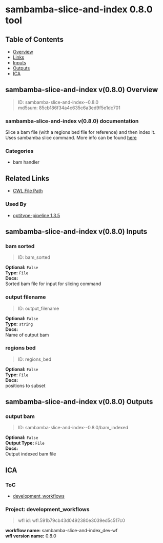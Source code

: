 
sambamba-slice-and-index 0.8.0 tool
===================================

## Table of Contents
  
- [Overview](#sambamba-slice-and-index-v080-overview)  
- [Links](#related-links)  
- [Inputs](#sambamba-slice-and-index-v080-inputs)  
- [Outputs](#sambamba-slice-and-index-v080-outputs)  
- [ICA](#ica)  


## sambamba-slice-and-index v(0.8.0) Overview



  
> ID: sambamba-slice-and-index--0.8.0  
> md5sum: 85cb186f34a4c635c6a3ed9f5e1dc701

### sambamba-slice-and-index v(0.8.0) documentation
  
Slice a bam file (with a regions bed file for reference) and then index it.
Uses sambamba slice command.
More info can be found [here](https://lomereiter.github.io/sambamba/docs/sambamba-slice.html)

### Categories
  
- bam handler  


## Related Links
  
- [CWL File Path](../../../../../../tools/sambamba-slice-and-index/0.8.0/sambamba-slice-and-index__0.8.0.cwl)  


### Used By
  
- [optitype-pipeline 1.3.5](../../../workflows/optitype-pipeline/1.3.5/optitype-pipeline__1.3.5.md)  

  


## sambamba-slice-and-index v(0.8.0) Inputs

### bam sorted



  
> ID: bam_sorted
  
**Optional:** `False`  
**Type:** `File`  
**Docs:**  
Sorted bam file for input for slicing command


### output filename



  
> ID: output_filename
  
**Optional:** `False`  
**Type:** `string`  
**Docs:**  
Name of output bam


### regions bed



  
> ID: regions_bed
  
**Optional:** `False`  
**Type:** `File`  
**Docs:**  
positions to subset
  


## sambamba-slice-and-index v(0.8.0) Outputs

### output bam



  
> ID: sambamba-slice-and-index--0.8.0/bam_indexed  

  
**Optional:** `False`  
**Output Type:** `File`  
**Docs:**  
Output indexed bam file
  

  


## ICA

### ToC
  
- [development_workflows](#project-development_workflows)  


### Project: development_workflows


> wfl id: wfl.591b79cb43d0492380e3039ed5c517c0  

  
**workflow name:** sambamba-slice-and-index_dev-wf  
**wfl version name:** 0.8.0  

  

